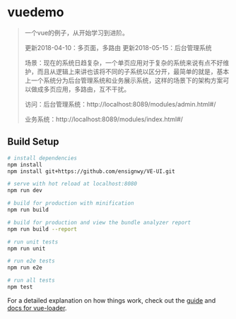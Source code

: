 # vuedemo

> 一个vue的例子，从开始学习到进阶。
>
> 更新2018-04-10：多页面，多路由
> 更新2018-05-15：后台管理系统
>
> 场景：现在的系统日趋复杂，一个单页应用对于复杂的系统来说有点不好维护，而且从逻辑上来讲也该将不同的子系统以区分开，最简单的就是，基本上一个系统分为后台管理系统和业务展示系统，这样的场景下的架构方案可以做成多页应用，多路由，互不干扰。
>
> 访问：后台管理系统：http://localhost:8089/modules/admin.html#/
>
> 业务系统：http://localhost:8089/modules/index.html#/

## Build Setup

``` bash
# install dependencies
npm install
npm install git+https://github.com/ensignwy/VE-UI.git

# serve with hot reload at localhost:8080
npm run dev

# build for production with minification
npm run build

# build for production and view the bundle analyzer report
npm run build --report

# run unit tests
npm run unit

# run e2e tests
npm run e2e

# run all tests
npm test
```

For a detailed explanation on how things work, check out the [guide](http://vuejs-templates.github.io/webpack/) and [docs for vue-loader](http://vuejs.github.io/vue-loader).
